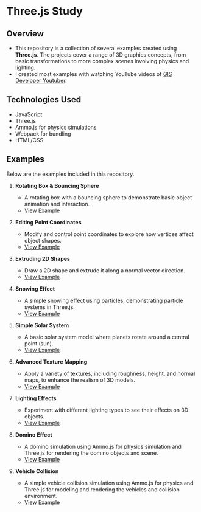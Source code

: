 # Three.js Study

## Overview

- This repository is a collection of several examples created using **Three.js**. The projects cover a range of 3D graphics concepts, from basic transformations to more complex scenes involving physics and lighting.
- I created most examples with watching YouTube videos of [GIS Developer Youtuber](https://www.youtube.com/watch?v=ZGACJosABBw&list=PLe6NQuuFBu7HqxY10b6gNu6iisT2-rZv-&index=1&ab_channel=GISDEVELOPER).

## Technologies Used

- JavaScript
- Three.js
- Ammo.js for physics simulations
- Webpack for bundling
- HTML/CSS

## Examples

Below are the examples included in this repository.

1. **Rotating Box & Bouncing Sphere**

   - A rotating box with a bouncing sphere to demonstrate basic object animation and interaction.
   - [View Example](https://muilyang12.github.io/Three.js-Study/01.RotatingBoxBouncingSphere/dist/)

2. **Editing Point Coordinates**

   - Modify and control point coordinates to explore how vertices affect object shapes.
   - [View Example](https://muilyang12.github.io/Three.js-Study/02.EditingPointCoordinates/dist/)

3. **Extruding 2D Shapes**

   - Draw a 2D shape and extrude it along a normal vector direction.
   - [View Example](https://muilyang12.github.io/Three.js-Study/03.Extruding2D/dist/)

4. **Snowing Effect**

   - A simple snowing effect using particles, demonstrating particle systems in Three.js.
   - [View Example](https://muilyang12.github.io/Three.js-Study/04.Snowing/dist/)

5. **Simple Solar System**

   - A basic solar system model where planets rotate around a central point (sun).
   - [View Example](https://muilyang12.github.io/Three.js-Study/05.SimpleSolarSystem/dist/)

6. **Advanced Texture Mapping**

   - Apply a variety of textures, including roughness, height, and normal maps, to enhance the realism of 3D models.
   - [View Example](https://muilyang12.github.io/Three.js-Study/06.Texture/dist/)

7. **Lighting Effects**

   - Experiment with different lighting types to see their effects on 3D objects.
   - [View Example](https://muilyang12.github.io/Three.js-Study/07.Light/dist/)

8. **Domino Effect**

   - A domino simulation using Ammo.js for physics simulation and Three.js for rendering the domino objects and scene.
   - [View Example](https://muilyang12.github.io/Three.js-Study/08.Domino/dist/)

9. **Vehicle Collision**
   - A simple vehicle collision simulation using Ammo.js for physics and Three.js for modeling and rendering the vehicles and collision environment.
   - [View Example](https://muilyang12.github.io/Three.js-Study/09.VehicleCollision/dist/)
